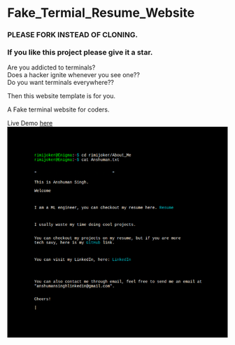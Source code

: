 # Fake_Termial_Resume_Website

<h3>PLEASE FORK INSTEAD OF CLONING.<br><br>If you like this project please give it a star.<br></h3>
Are you addicted to terminals?<br>
Does a hacker ignite whenever you see one??<br>
Do you want terminals everywhere??<br>

Then this website template is for you.

A Fake terminal website for coders.

Live Demo <a href="http://rimijoker.github.io/">here</a><br>
<img src="Screenshot.png">
